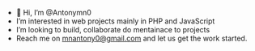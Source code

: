 - 👋 Hi, I’m @Antonymn0
- I’m interested in web projects mainly in PHP and JavaScript
- I’m looking to build, collaborate do mentainace to projects
- Reach me on mnantony0@gmail.com and let  us  get the work started.
